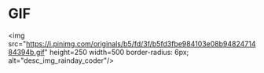 # GIF
<img src="https://i.pinimg.com/originals/b5/fd/3f/b5fd3fbe984103e08b9482471484394b.gif" height=250 width=500  border-radius: 6px; alt="desc_img_rainday_coder"/>
<br>
